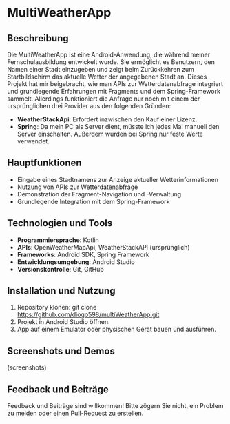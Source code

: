 # MultiWeatherApp

## Beschreibung

Die MultiWeatherApp ist eine Android-Anwendung, die während meiner Fernschulausbildung entwickelt wurde. Sie ermöglicht es Benutzern, den Namen einer Stadt einzugeben und zeigt beim Zurückkehren zum Startbildschirm das aktuelle Wetter der angegebenen Stadt an. Dieses Projekt hat mir beigebracht, wie man APIs zur Wetterdatenabfrage integriert und grundlegende Erfahrungen mit Fragments und dem Spring-Framework sammelt. Allerdings funktioniert die Anfrage nur noch mit einem der ursprünglichen drei Provider aus den folgenden Gründen:

- **WeatherStackApi**: Erfordert inzwischen den Kauf einer Lizenz.
- **Spring**: Da mein PC als Server dient, müsste ich jedes Mal manuell den Server einschalten. Außerdem wurden bei Spring nur feste Werte verwendet.

## Hauptfunktionen

- Eingabe eines Stadtnamens zur Anzeige aktueller Wetterinformationen
- Nutzung von APIs zur Wetterdatenabfrage
- Demonstration der Fragment-Navigation und -Verwaltung
- Grundlegende Integration mit dem Spring-Framework

## Technologien und Tools

- **Programmiersprache**: Kotlin
- **APIs**: OpenWeatherMapApi, WeatherStackAPI (ursprünglich)
- **Frameworks**: Android SDK, Spring Framework
- **Entwicklungsumgebung**: Android Studio
- **Versionskontrolle**: Git, GitHub

## Installation und Nutzung

1. Repository klonen:
   git clone https://github.com/diogo598/multiWeatherApp.git
2. Projekt in Android Studio öffnen.
3. App auf einem Emulator oder physischen Gerät bauen und ausführen.

## Screenshots und Demos

(screenshots)

## Feedback und Beiträge

Feedback und Beiträge sind willkommen! Bitte zögern Sie nicht, ein Problem zu melden oder einen Pull-Request zu erstellen.
   
  

   
